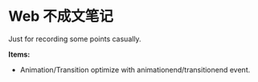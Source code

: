 # Web 不成文笔记

Just for recording some points casually.


**Items:**

* Animation/Transition optimize with animationend/transitionend event.